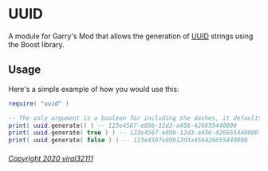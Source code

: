 # UUID

A module for Garry's Mod that allows the generation of [UUID](https://en.wikipedia.org/wiki/Universally_unique_identifier) strings using the Boost library.

## Usage

Here's a simple example of how you would use this:

```lua
require( "uuid" )

-- The only argument is a boolean for including the dashes, it defaults to true.
print( uuid.generate() ) -- 123e4567-e89b-12d3-a456-426655440000
print( uuid.generate( true ) ) -- 123e4567-e89b-12d3-a456-426655440000
print( uuid.generate( false ) ) -- 123e4567e89b12d3a456426655440000
```

###### [Copyright 2020 viral32111](LICENSE.md)